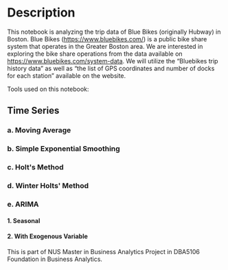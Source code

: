 # Description
This notebook is analyzing the trip data of Blue Bikes (originally Hubway) in Boston. Blue Bikes (https://www.bluebikes.com/) is a public bike share system that operates in the Greater Boston area. We are interested in exploring the bike share operations from the data available on https://www.bluebikes.com/system-data. We will utilize the “Bluebikes trip history data” as well as “the list of GPS coordinates and number of docks for each station” available on the website.

Tools used on this notebook:
## Time Series
### a. Moving Average
### b. Simple Exponential Smoothing
### c. Holt's Method
### d. Winter Holts' Method
### e. ARIMA 
#### 1. Seasonal
#### 2. With Exogenous Variable

This is part of NUS Master in Business Analytics Project in DBA5106 Foundation in Business Analytics.
